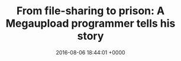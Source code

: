 ---
title: "From file-sharing to prison: A Megaupload programmer tells his story"
date: 2016-08-06 18:44:01 +0000
url: http://arstechnica.com/tech-policy/2016/06/from-file-sharing-to-prison-a-megaupload-programmer-tells-his-story/
---